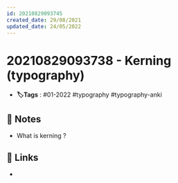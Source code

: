 ```yaml
---
id: 20210829093745
created_date: 29/08/2021
updated_date: 24/05/2022
---
```


#  20210829093738 - Kerning (typography)
- **🏷️Tags** :  #01-2022 #typography #typography-anki
[ ](#anki-card)
## 📝 Notes
- What is kerning ?
## 🔗 Links
-
